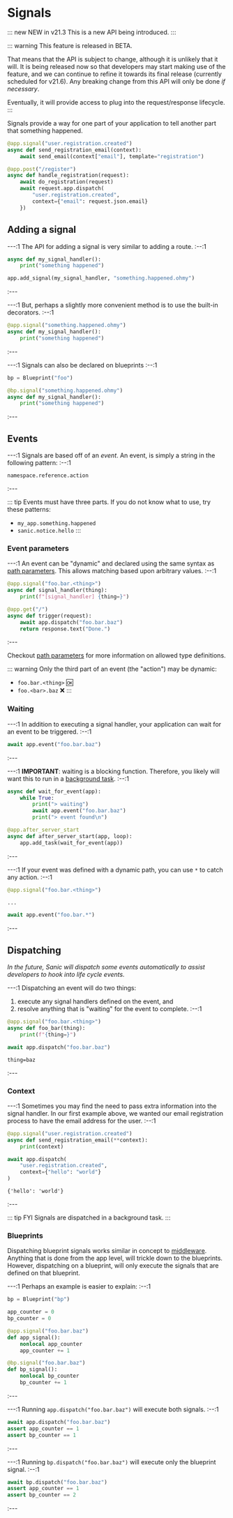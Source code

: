 # Signals

::: new NEW in v21.3
This is a new API being introduced.
:::

::: warning This feature is released in BETA. 

That means that the API is subject to change, although it is unlikely that it will. It is being released now so that developers may start making use of the feature, and we can continue to refine it towards its final release (currently scheduled for v21.6). Any breaking change from this API will only be done _if necessary_.

Eventually, it will provide access to plug into the request/response lifecycle.
:::

Signals provide a way for one part of your application to tell another part that something happened.

```python
@app.signal("user.registration.created")
async def send_registration_email(context):
    await send_email(context["email"], template="registration")

@app.post("/register")
async def handle_registration(request):
    await do_registration(request)
    await request.app.dispatch(
        "user.registration.created",
        context={"email": request.json.email}
    })
```

## Adding a signal

---:1
The API for adding a signal is very similar to adding a route.
:--:1
```python
async def my_signal_handler():
    print("something happened")

app.add_signal(my_signal_handler, "something.happened.ohmy")
```
:---

---:1
But, perhaps a slightly more convenient method is to use the built-in decorators.
:--:1
```python
@app.signal("something.happened.ohmy")
async def my_signal_handler():
    print("something happened")
```
:---

---:1
Signals can also be declared on blueprints
:--:1
```python
bp = Blueprint("foo")

@bp.signal("something.happened.ohmy")
async def my_signal_handler():
    print("something happened")
```
:---


## Events

---:1
Signals are based off of an _event_. An event, is simply a string in the following pattern:
:--:1
```
namespace.reference.action
```
:---

::: tip
Events must have three parts. If you do not know what to use, try these patterns:

- `my_app.something.happened`
- `sanic.notice.hello`
:::

### Event parameters

---:1
An event can be "dynamic" and declared using the same syntax as [path parameters](../basics/routing.md#path-parameters). This allows matching based upon arbitrary values.
:--:1
```python
@app.signal("foo.bar.<thing>")
async def signal_handler(thing):
    print(f"[signal_handler] {thing=}")

@app.get("/")
async def trigger(request):
    await app.dispatch("foo.bar.baz")
    return response.text("Done.")
```
:---

Checkout [path parameters](../basics/routing.md#path-parameters) for more information on allowed type definitions.

::: warning
Only the third part of an event (the "action") may be dynamic:

- `foo.bar.<thing>` :ok:
- `foo.<bar>.baz` :x:
:::

### Waiting

---:1
In addition to executing a signal handler, your application can wait for an event to be triggered.
:--:1
```python
await app.event("foo.bar.baz")
```
:---

---:1
**IMPORTANT**: waiting is a blocking function. Therefore, you likely will want this to run in a [background task](../basics/tasks.md).
:--:1
```python
async def wait_for_event(app):
    while True:
        print("> waiting")
        await app.event("foo.bar.baz")
        print("> event found\n")

@app.after_server_start
async def after_server_start(app, loop):
    app.add_task(wait_for_event(app))
```
:---

---:1
If your event was defined with a dynamic path, you can use `*` to catch any action.
:--:1
```python
@app.signal("foo.bar.<thing>")

...

await app.event("foo.bar.*")
```
:---

## Dispatching

*In the future, Sanic will dispatch some events automatically to assist developers to hook into life cycle events.*

---:1
Dispatching an event will do two things:

1. execute any signal handlers defined on the event, and
2. resolve anything that is "waiting" for the event to complete.
:--:1
```python
@app.signal("foo.bar.<thing>")
async def foo_bar(thing):
    print(f"{thing=}")

await app.dispatch("foo.bar.baz")
```
```
thing=baz
```
:---

### Context

---:1
Sometimes you may find the need to pass extra information into the signal handler. In our first example above, we wanted our email registration process to have the email address for the user.
:--:1
```python
@app.signal("user.registration.created")
async def send_registration_email(**context):
    print(context)

await app.dispatch(
    "user.registration.created",
    context={"hello": "world"}
)
```
```
{'hello': 'world'}
```
:---

::: tip FYI
Signals are dispatched in a background task.
:::

### Blueprints

Dispatching blueprint signals works similar in concept to [middleware](../basics/middleware.md). Anything that is done from the app level, will trickle down to the blueprints. However, dispatching on a blueprint, will only execute the signals that are defined on that blueprint.

---:1
Perhaps an example is easier to explain:
:--:1
```python
bp = Blueprint("bp")

app_counter = 0
bp_counter = 0

@app.signal("foo.bar.baz")
def app_signal():
    nonlocal app_counter
    app_counter += 1

@bp.signal("foo.bar.baz")
def bp_signal():
    nonlocal bp_counter
    bp_counter += 1
```
:---

---:1
Running `app.dispatch("foo.bar.baz")` will execute both signals.
:--:1
```python
await app.dispatch("foo.bar.baz")
assert app_counter == 1
assert bp_counter == 1
```
:---

---:1
Running `bp.dispatch("foo.bar.baz")` will execute only the blueprint signal.
:--:1
```python
await bp.dispatch("foo.bar.baz")
assert app_counter == 1
assert bp_counter == 2
```
:---
